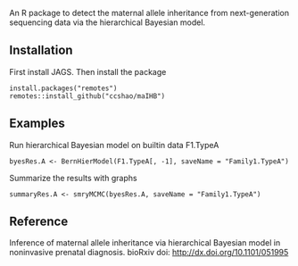 An R package to detect the maternal allele inheritance from next-generation sequencing data
via the hierarchical Bayesian model.

## Installation
First install JAGS. 
Then install the package
```
install.packages("remotes")
remotes::install_github("ccshao/maIHB")
```

## Examples
Run hierarchical Bayesian model on builtin data F1.TypeA
```
byesRes.A <- BernHierModel(F1.TypeA[, -1], saveName = "Family1.TypeA")
```

Summarize the results with graphs
```
summaryRes.A <- smryMCMC(byesRes.A, saveName = "Family1.TypeA")
```

## Reference
Inference of maternal allele inheritance via hierarchical Bayesian model in noninvasive prenatal diagnosis.
bioRxiv doi: http://dx.doi.org/10.1101/051995
